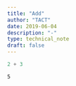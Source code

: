 ```yaml
---
title: "Add"
author: "TACT"
date: 2019-06-04
description: "-"
type: technical_note
draft: false
---
```


```python
2 + 3
```




    5




```python

```


```python

```
